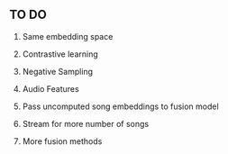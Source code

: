 ## TO DO

1. Same embedding space
2. Contrastive learning
3. Negative Sampling
4. Audio Features
5. Pass uncomputed song embeddings to fusion model


6. Stream for more number of songs
7. More fusion methods
